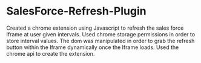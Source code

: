 # SalesForce-Refresh-Plugin

Created a chrome extension using Javascript to refresh the sales force Iframe at user given intervals. Used chrome storage permissions in order to store interval values. The dom was manipulated in order to grab the refresh button within the Iframe dynamically once the Iframe loads. 
Used the chrome api to create the extension.
